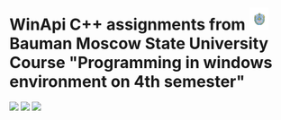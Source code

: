 # WinApi C++ assignments from <img src="https://raw.githubusercontent.com/IlyaNyrkov/IlyaNyrkov/master/bmstu_logo.png" width="35px"> Bauman Moscow State University Course "Programming in windows environment on 4th semester"
![](https://img.shields.io/badge/Tools-WinApi-informational?style=flat&logo=windows95&logoColor=white&color=2bbc8a)
![](https://img.shields.io/badge/Code-C++-informational?style=flat&logo=cplusplus&logoColor=white&color=2bbc8a)
![](https://img.shields.io/badge/Code-C-informational?style=flat&logo=c&logoColor=white&color=2bbc8a)
